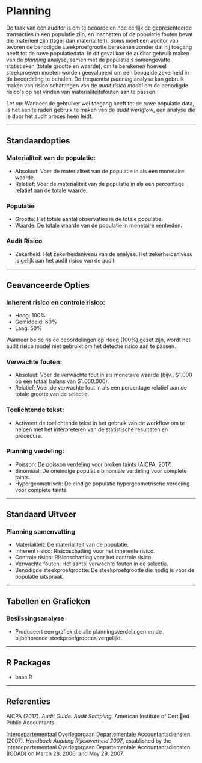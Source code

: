 Planning
==========================

De taak van een auditor is om te beoordelen hoe eerlijk de gepresenteerde transacties in een populatie zijn, en inschatten of de populatie fouten bevat die materieel zijn (lager dan materialiteit). Soms moet een auditor van tevoren de benodigde steekproefgrootte berekenen zonder dat hij toegang heeft tot de ruwe populatiedata. In dit geval kan de auditor gebruik maken van de *planning* analyse, samen met de populatie's samengevatte statistieken (totale grootte en waarde), om te berekenen hoeveel steekproeven moeten worden geevalueerd om een bepaalde zekerheid in de beoordeling te behalen. De frequentist *planning* analyse kan gebruik maken van risico schattingen van de *audit risico model* om de benodigde risico's op het vinden van materialiteitsfouten aan te passen.

*Let op:* Wanneer de gebruiker wel toegang heeft tot de ruwe populatie data, is het aan te raden gebruik te maken van de *audit werkflow*, een analyse die je door het audit proces heen leidt. 

----

Standaardopties
-------
### Materialiteit van de populatie:
- Absoluut: Voer de materialiteit van de populatie in als een monetaire waarde. 
- Relatief: Voer de materialiteit van de populatie in als een percentage relatief aan de totale waarde. 

### Populatie
- Grootte: Het totale aantal observaties in de totale populatie.
- Waarde: De totale waarde van de populatie in monetaire eenheden. 

### Audit Risico
- Zekerheid: Het zekerheidsniveau van de analyse. Het zekerheidsniveau is gelijk aan het audit risico van de audit. 

----

Geavanceerde Opties
-------

### Inherent risico en controle risico:
- Hoog: 100%
- Gemiddeld: 60%
- Laag: 50%

Wanneer beide risico beoordelingen op Hoog (100%) gezet zijn, wordt het audit risico model niet gebruikt om het detectie risico aan te passen. 

### Verwachte fouten:
- Absoluut: Voer de verwachte fout in als monetaire waarde (bijv., $1.000 op een totaal balans van $1.000.000). 
- Relatief: Voer de verwachte fout in als een percentage relatief aan de totale grootte van de selectie.

### Toelichtende tekst:
- Activeert de toelichtende tekst in het gebruik van de workflow om te helpen met het interpreteren van de statistische resultaten en procedure. 

### Planning verdeling:
- Poisson: De poisson verdeling voor broken taints (AICPA, 2017). 
- Binomiaal: De oneindige populatie binomiale verdeling voor complete taints. 
- Hypergeometrisch: De eindige populatie hypergeometrische verdeling voor complete taints. 

----

Standaard Uitvoer
-------

### Planning samenvatting
- Materialiteit: De materialiteit van de populatie. 
- Inherent risico: Risicoschatting  voor het inherente risico. 
- Controle risico: Risicoschatting voor het controle risico.
- Verwachte fouten: Het aantal verwachte fouten in de selectie. 
- Benodigde steekproefgrootte: De steekproefgrootte die nodig is voor de populatie uitspraak. 

----

Tabellen en Grafieken
-------

### Beslissingsanalyse
- Produceert een grafiek die alle planningsverdelingen en de bijbehorende steekproefgroottes vergelijkt. 

----

R Packages
-------
- base R

----

Referenties
-------

AICPA (2017). <i>Audit Guide: Audit Sampling</i>. American Institute of Certied Public Accountants.

Interdepartementaal Overlegorgaan Departementale Accountantsdiensten (2007). <i>Handboek Auditing Rijksoverheid 2007</i>, established by the Interdepartementaal Overlegorgaan Departementale Accountantsdiensten (IODAD) on March 28, 2006, and May 29, 2007.